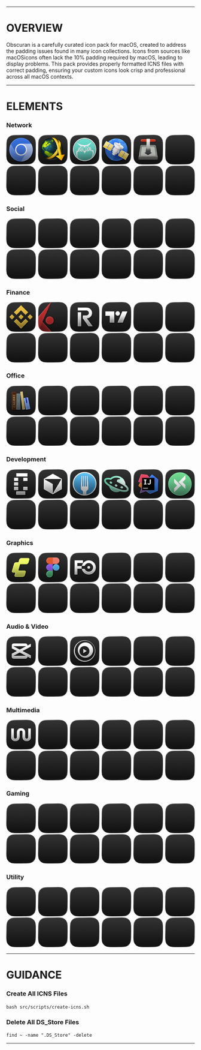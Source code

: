 <hr>

# OVERVIEW

Obscuran is a carefully curated icon pack for macOS, created to address the padding issues found in many icon collections. Icons from sources like macOSicons often lack the 10% padding required by macOS, leading to display problems. This pack provides properly formatted ICNS files with correct padding, ensuring your custom icons look crisp and professional across all macOS contexts.

---

# ELEMENTS

### Network

<img src="src/icons/chromium/chromium.png" width="15.625%"/><img src=".assets/1x1.png" width="1.25%"/><img src="src/icons/jdownloader/jdownloader.png" width="15.625%"/><img src=".assets/1x1.png" width="1.25%"/><img src="src/icons/joal-desktop/joal-desktop.png" width="15.625%"/><img src=".assets/1x1.png" width="1.25%"/><img src="src/icons/netnewswire/netnewswire.png" width="15.625%"/><img src=".assets/1x1.png" width="1.25%"/><img src="src/icons/transmission/transmission.png" width="15.625%"/><img src=".assets/1x1.png" width="1.25%"/><img src=".assets/icon.png" width="15.625%"/><img src=".assets/icon.png" width="15.625%"/><img src=".assets/1x1.png" width="1.25%"/><img src=".assets/icon.png" width="15.625%"/><img src=".assets/1x1.png" width="1.25%"/><img src=".assets/icon.png" width="15.625%"/><img src=".assets/1x1.png" width="1.25%"/><img src=".assets/icon.png" width="15.625%"/><img src=".assets/1x1.png" width="1.25%"/><img src=".assets/icon.png" width="15.625%"/><img src=".assets/1x1.png" width="1.25%"/><img src=".assets/icon.png" width="15.625%"/>

### Social

<img src=".assets/icon.png" width="15.625%"/><img src=".assets/1x1.png" width="1.25%"/><img src=".assets/icon.png" width="15.625%"/><img src=".assets/1x1.png" width="1.25%"/><img src=".assets/icon.png" width="15.625%"/><img src=".assets/1x1.png" width="1.25%"/><img src=".assets/icon.png" width="15.625%"/><img src=".assets/1x1.png" width="1.25%"/><img src=".assets/icon.png" width="15.625%"/><img src=".assets/1x1.png" width="1.25%"/><img src=".assets/icon.png" width="15.625%"/><img src=".assets/icon.png" width="15.625%"/><img src=".assets/1x1.png" width="1.25%"/><img src=".assets/icon.png" width="15.625%"/><img src=".assets/1x1.png" width="1.25%"/><img src=".assets/icon.png" width="15.625%"/><img src=".assets/1x1.png" width="1.25%"/><img src=".assets/icon.png" width="15.625%"/><img src=".assets/1x1.png" width="1.25%"/><img src=".assets/icon.png" width="15.625%"/><img src=".assets/1x1.png" width="1.25%"/><img src=".assets/icon.png" width="15.625%"/>

### Finance

<img src="src/icons/binance/binance.png" width="15.625%"/><img src=".assets/1x1.png" width="1.25%"/><img src="src/icons/ibkr/ibkr.png" width="15.625%"/><img src=".assets/1x1.png" width="1.25%"/><img src="src/icons/revolut/revolut.png" width="15.625%"/><img src=".assets/1x1.png" width="1.25%"/><img src="src/icons/tradingview/tradingview.png" width="15.625%"/><img src=".assets/1x1.png" width="1.25%"/><img src=".assets/icon.png" width="15.625%"/><img src=".assets/1x1.png" width="1.25%"/><img src=".assets/icon.png" width="15.625%"/><img src=".assets/icon.png" width="15.625%"/><img src=".assets/1x1.png" width="1.25%"/><img src=".assets/icon.png" width="15.625%"/><img src=".assets/1x1.png" width="1.25%"/><img src=".assets/icon.png" width="15.625%"/><img src=".assets/1x1.png" width="1.25%"/><img src=".assets/icon.png" width="15.625%"/><img src=".assets/1x1.png" width="1.25%"/><img src=".assets/icon.png" width="15.625%"/><img src=".assets/1x1.png" width="1.25%"/><img src=".assets/icon.png" width="15.625%"/>

### Office

<img src="src/icons/calibre/calibre.png" width="15.625%"/><img src=".assets/1x1.png" width="1.25%"/><img src=".assets/icon.png" width="15.625%"/><img src=".assets/1x1.png" width="1.25%"/><img src=".assets/icon.png" width="15.625%"/><img src=".assets/1x1.png" width="1.25%"/><img src=".assets/icon.png" width="15.625%"/><img src=".assets/1x1.png" width="1.25%"/><img src=".assets/icon.png" width="15.625%"/><img src=".assets/1x1.png" width="1.25%"/><img src=".assets/icon.png" width="15.625%"/><img src=".assets/icon.png" width="15.625%"/><img src=".assets/1x1.png" width="1.25%"/><img src=".assets/icon.png" width="15.625%"/><img src=".assets/1x1.png" width="1.25%"/><img src=".assets/icon.png" width="15.625%"/><img src=".assets/1x1.png" width="1.25%"/><img src=".assets/icon.png" width="15.625%"/><img src=".assets/1x1.png" width="1.25%"/><img src=".assets/icon.png" width="15.625%"/><img src=".assets/1x1.png" width="1.25%"/><img src=".assets/icon.png" width="15.625%"/>

### Development

<img src="src/icons/conductor/conductor.png" width="15.625%"/><img src=".assets/1x1.png" width="1.25%"/><img src="src/icons/cursor/cursor.png" width="15.625%"/><img src=".assets/1x1.png" width="1.25%"/><img src="src/icons/fork/fork.png" width="15.625%"/><img src=".assets/1x1.png" width="1.25%"/><img src="src/icons/hoppscotch/hoppscotch.png" width="15.625%"/><img src=".assets/1x1.png" width="1.25%"/><img src="src/icons/intellij-idea/intellij-idea.png" width="15.625%"/><img src=".assets/1x1.png" width="1.25%"/><img src="src/icons/mqttx/mqttx.png" width="15.625%"/><img src=".assets/icon.png" width="15.625%"/><img src=".assets/1x1.png" width="1.25%"/><img src=".assets/icon.png" width="15.625%"/><img src=".assets/1x1.png" width="1.25%"/><img src=".assets/icon.png" width="15.625%"/><img src=".assets/1x1.png" width="1.25%"/><img src=".assets/icon.png" width="15.625%"/><img src=".assets/1x1.png" width="1.25%"/><img src=".assets/icon.png" width="15.625%"/><img src=".assets/1x1.png" width="1.25%"/><img src=".assets/icon.png" width="15.625%"/>

### Graphics

<img src="src/icons/comfyui/comfyui.png" width="15.625%"/><img src=".assets/1x1.png" width="1.25%"/><img src="src/icons/figma/figma.png" width="15.625%"/><img src=".assets/1x1.png" width="1.25%"/><img src="src/icons/frame0/frame0.png" width="15.625%"/><img src=".assets/1x1.png" width="1.25%"/><img src=".assets/icon.png" width="15.625%"/><img src=".assets/1x1.png" width="1.25%"/><img src=".assets/icon.png" width="15.625%"/><img src=".assets/1x1.png" width="1.25%"/><img src=".assets/icon.png" width="15.625%"/><img src=".assets/icon.png" width="15.625%"/><img src=".assets/1x1.png" width="1.25%"/><img src=".assets/icon.png" width="15.625%"/><img src=".assets/1x1.png" width="1.25%"/><img src=".assets/icon.png" width="15.625%"/><img src=".assets/1x1.png" width="1.25%"/><img src=".assets/icon.png" width="15.625%"/><img src=".assets/1x1.png" width="1.25%"/><img src=".assets/icon.png" width="15.625%"/><img src=".assets/1x1.png" width="1.25%"/><img src=".assets/icon.png" width="15.625%"/>

### Audio & Video

<img src="src/icons/capcut/capcut.png" width="15.625%"/><img src=".assets/1x1.png" width="1.25%"/><img src=".assets/icon.png" width="15.625%"/><img src=".assets/1x1.png" width="1.25%"/><img src="src/icons/mpv/mpv.png" width="15.625%"/><img src=".assets/1x1.png" width="1.25%"/><img src=".assets/icon.png" width="15.625%"/><img src=".assets/1x1.png" width="1.25%"/><img src=".assets/icon.png" width="15.625%"/><img src=".assets/1x1.png" width="1.25%"/><img src=".assets/icon.png" width="15.625%"/><img src=".assets/icon.png" width="15.625%"/><img src=".assets/1x1.png" width="1.25%"/><img src=".assets/icon.png" width="15.625%"/><img src=".assets/1x1.png" width="1.25%"/><img src=".assets/icon.png" width="15.625%"/><img src=".assets/1x1.png" width="1.25%"/><img src=".assets/icon.png" width="15.625%"/><img src=".assets/1x1.png" width="1.25%"/><img src=".assets/icon.png" width="15.625%"/><img src=".assets/1x1.png" width="1.25%"/><img src=".assets/icon.png" width="15.625%"/>

### Multimedia

<img src="src/icons/wora/wora.png" width="15.625%"/><img src=".assets/1x1.png" width="1.25%"/><img src=".assets/icon.png" width="15.625%"/><img src=".assets/1x1.png" width="1.25%"/><img src=".assets/icon.png" width="15.625%"/><img src=".assets/1x1.png" width="1.25%"/><img src=".assets/icon.png" width="15.625%"/><img src=".assets/1x1.png" width="1.25%"/><img src=".assets/icon.png" width="15.625%"/><img src=".assets/1x1.png" width="1.25%"/><img src=".assets/icon.png" width="15.625%"/><img src=".assets/icon.png" width="15.625%"/><img src=".assets/1x1.png" width="1.25%"/><img src=".assets/icon.png" width="15.625%"/><img src=".assets/1x1.png" width="1.25%"/><img src=".assets/icon.png" width="15.625%"/><img src=".assets/1x1.png" width="1.25%"/><img src=".assets/icon.png" width="15.625%"/><img src=".assets/1x1.png" width="1.25%"/><img src=".assets/icon.png" width="15.625%"/><img src=".assets/1x1.png" width="1.25%"/><img src=".assets/icon.png" width="15.625%"/>

### Gaming

<img src=".assets/icon.png" width="15.625%"/><img src=".assets/1x1.png" width="1.25%"/><img src=".assets/icon.png" width="15.625%"/><img src=".assets/1x1.png" width="1.25%"/><img src=".assets/icon.png" width="15.625%"/><img src=".assets/1x1.png" width="1.25%"/><img src=".assets/icon.png" width="15.625%"/><img src=".assets/1x1.png" width="1.25%"/><img src=".assets/icon.png" width="15.625%"/><img src=".assets/1x1.png" width="1.25%"/><img src=".assets/icon.png" width="15.625%"/><img src=".assets/icon.png" width="15.625%"/><img src=".assets/1x1.png" width="1.25%"/><img src=".assets/icon.png" width="15.625%"/><img src=".assets/1x1.png" width="1.25%"/><img src=".assets/icon.png" width="15.625%"/><img src=".assets/1x1.png" width="1.25%"/><img src=".assets/icon.png" width="15.625%"/><img src=".assets/1x1.png" width="1.25%"/><img src=".assets/icon.png" width="15.625%"/><img src=".assets/1x1.png" width="1.25%"/><img src=".assets/icon.png" width="15.625%"/>

### Utility

<img src=".assets/icon.png" width="15.625%"/><img src=".assets/1x1.png" width="1.25%"/><img src=".assets/icon.png" width="15.625%"/><img src=".assets/1x1.png" width="1.25%"/><img src=".assets/icon.png" width="15.625%"/><img src=".assets/1x1.png" width="1.25%"/><img src=".assets/icon.png" width="15.625%"/><img src=".assets/1x1.png" width="1.25%"/><img src=".assets/icon.png" width="15.625%"/><img src=".assets/1x1.png" width="1.25%"/><img src=".assets/icon.png" width="15.625%"/><img src=".assets/icon.png" width="15.625%"/><img src=".assets/1x1.png" width="1.25%"/><img src=".assets/icon.png" width="15.625%"/><img src=".assets/1x1.png" width="1.25%"/><img src=".assets/icon.png" width="15.625%"/><img src=".assets/1x1.png" width="1.25%"/><img src=".assets/icon.png" width="15.625%"/><img src=".assets/1x1.png" width="1.25%"/><img src=".assets/icon.png" width="15.625%"/><img src=".assets/1x1.png" width="1.25%"/><img src=".assets/icon.png" width="15.625%"/>

<hr>

# GUIDANCE

### Create All ICNS Files

```shell
bash src/scripts/create-icns.sh
```

### Delete All DS_Store Files

```shell
find ~ -name ".DS_Store" -delete
```

<hr>

